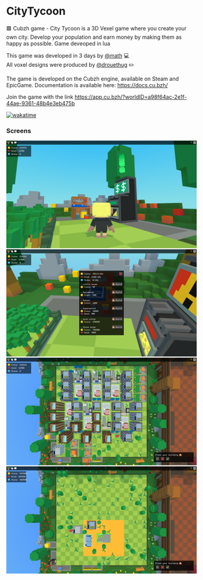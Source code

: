 # CityTycoon

🟪 Cubzh game - City Tycoon is a 3D Vexel game where you create your own city. Develop your population and earn money by making them as happy as possible. Game deveoped in lua

This game was developed in 3 days by [@math](https://github.com/tekmath) 💻\
All voxel designs were produced by [@drouethug](https://github.com/drouethug) ✏️

The game is developed on the Cubzh engine, available on Steam and EpicGame.
Documentation is available here: https://docs.cu.bzh/

Join the game with the link https://app.cu.bzh/?worldID=a98f64ac-2e1f-44ae-9361-48b4e3eb475b

[![wakatime](https://wakatime.com/badge/user/a55ca80c-05ef-42ae-8e59-300b6ff5896d/project/018cabe4-5a3c-4ae0-b3a0-55b74f46b9e4.svg)](https://wakatime.com/badge/user/a55ca80c-05ef-42ae-8e59-300b6ff5896d/project/018cabe4-5a3c-4ae0-b3a0-55b74f46b9e4)

### Screens

![ATM](images/image-3.png)
![Buy buildings](images/image.png)
![Editor mode](images/image-1.png)
![Area of specials buildings](images/image-2.png)
